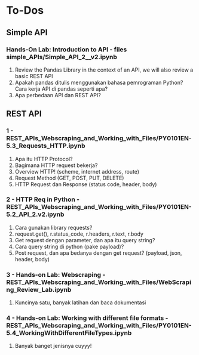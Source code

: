 # To-Dos

## Simple API
### Hands-On Lab: Introduction to API - files simple_APIs/Simple_API_2__v2.ipynb
1. Review the Pandas Library in the context of an API, we will also review a basic REST API
2. Apakah pandas ditulis menggunakan bahasa pemrograman Python? Cara kerja API di pandas seperti apa?
3. Apa perbedaan API dan REST API?

## REST API
### 1 - REST_APIs_Webscraping_and_Working_with_Files/PY0101EN-5.3_Requests_HTTP.ipynb
1. Apa itu HTTP Protocol?
2. Bagimana HTTP request bekerja?
3. Overview HTTP! (scheme, internet address, route)
4. Request Method (GET, POST, PUT, DELETE)
5. HTTP Request dan Response (status code, header, body)

### 2 - HTTP Req in Python - REST_APIs_Webscraping_and_Working_with_Files/PY0101EN-5.2_API_2.v2.ipynb
1. Cara gunakan library requests?
2. request.get(), r.status_code, r.headers, r.text, r.body
3. Get request dengan parameter, dan apa itu query string?
4. Cara query string di python (pake payload)?
5. Post request, dan apa bedanya dengan get request? (payload, json, header, body)

### 3 - Hands-on Lab: Webscraping - REST_APIs_Webscraping_and_Working_with_Files/WebScraping_Review_Lab.ipynb
1. Kuncinya satu, banyak latihan dan baca dokumentasi

### 4 - Hands-on Lab: Working with different file formats - REST_APIs_Webscraping_and_Working_with_Files/PY0101EN-5.4_WorkingWithDifferentFileTypes.ipynb
1. Banyak banget jenisnya cuyyy!